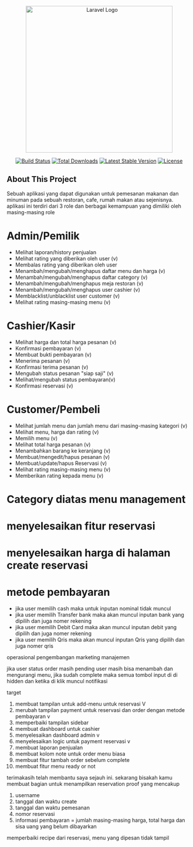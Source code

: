<p align="center"><a href="https://laravel.com" target="_blank"><img src="https://raw.githubusercontent.com/laravel/art/master/logo-lockup/5%20SVG/2%20CMYK/1%20Full%20Color/laravel-logolockup-cmyk-red.svg" width="400" alt="Laravel Logo"></a></p>

<p align="center">
<a href="https://github.com/laravel/framework/actions"><img src="https://github.com/laravel/framework/workflows/tests/badge.svg" alt="Build Status"></a>
<a href="https://packagist.org/packages/laravel/framework"><img src="https://img.shields.io/packagist/dt/laravel/framework" alt="Total Downloads"></a>
<a href="https://packagist.org/packages/laravel/framework"><img src="https://img.shields.io/packagist/v/laravel/framework" alt="Latest Stable Version"></a>
<a href="https://packagist.org/packages/laravel/framework"><img src="https://img.shields.io/packagist/l/laravel/framework" alt="License"></a>
</p>

## About This Project
Sebuah aplikasi yang dapat digunakan untuk pemesanan makanan dan minuman pada sebuah restoran, cafe, rumah makan atau sejenisnya. aplikasi ini terdiri dari 3 role dan berbagai kemampuan yang dimiliki oleh masing-masing role

# Admin/Pemilik
- Melihat laporan/history penjualan
- Melihat rating yang diberikan oleh user (v)
- Membalas rating yang diberikan oleh user
- Menambah/mengubah/menghapus daftar menu dan harga (v)
- Menambah/mengubah/menghapus daftar category (v)
- Menambah/mengubah/menghapus meja restoran (v)
- Menambah/mengubah/menghapus user cashier (v)
- Memblacklist/unblacklist user customer (v)
- Melihat rating masing-masing menu (v)

# Cashier/Kasir
- Melihat harga dan total harga pesanan (v)
- Konfirmasi pembayaran (v)
- Membuat bukti pembayaran (v)
- Menerima pesanan (v)
- Konfirmasi terima pesanan (v)
- Mengubah status pesanan "siap saji" (v)
- Melihat/mengubah status pembayaran(v)
- Konfirmasi reservasi (v)

# Customer/Pembeli
- Melihat jumlah menu dan jumlah menu dari masing-masing kategori (v)
- Melihat menu, harga dan rating (v)
- Memilih menu (v)
- Melihat total harga pesanan (v)
- Menambahkan barang ke keranjang (v)
- Membuat/mengedit/hapus pesanan (v)
- Membuat/update/hapus Reservasi (v)
- Melihat rating masing-masing menu (v)
- Memberikan rating kepada menu (v)

# Category diatas menu management
# menyelesaikan fitur reservasi
# menyelesaikan harga di halaman create reservasi

# metode pembayaran
- jika user memilih cash maka untuk inputan nominal tidak muncul
- jika user memilih Transfer bank maka akan muncul inputan bank yang dipilih dan juga nomer rekening
- jika user memilih Debit Card maka akan muncul inputan debit yang dipilih dan juga nomer rekening
- jika user memilih Qris maka akan muncul inputan Qris yang dipilih dan juga nomer qris

operasional
pengembangan
marketing
manajemen

jika user status order masih pending user masih bisa menambah dan mengurangi menu, jika sudah complete maka semua tombol input di di hidden dan ketika di klik muncul notifikasi

target
1. membuat tampilan untuk add-menu untuk reservasi V
2. merubah tampilan payment untuk reservasi dan order dengan metode pembayaran v
3. memperbaiki tampilan sidebar
4. membuat dashboard untuk cashier
5. menyelesaikan dashboard admin v
6. menyelesaikan logic untuk payment reservasi v
7. membuat laporan penjualan
8. membuat kolom note untuk order menu biasa
9. membuat fitur tambah order sebelum complete
10. membuat fitur menu ready or not


terimakasih telah membantu saya sejauh ini. sekarang bisakah kamu membuat bagian untuk menampilkan reservation proof yang mencakup
1. username
2. tanggal dan waktu create
3. tanggal dan waktu pemesanan
4. nomor reservasi
5. informasi pembayaran = jumlah masing-masing harga, total harga dan sisa uang yang belum dibayarkan

memperbaiki recipe dari reservasi, menu yang dipesan tidak tampil

